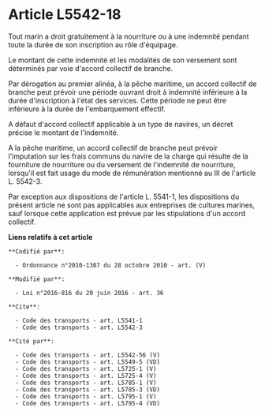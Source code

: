 # Article L5542-18

Tout marin a droit gratuitement à la nourriture ou à une indemnité pendant toute la durée de son inscription au rôle
d'équipage. 

Le montant de cette indemnité et les modalités de son versement sont déterminés par voie d'accord collectif de branche. 

Par dérogation au premier alinéa, à la pêche maritime, un accord collectif de branche peut prévoir une période ouvrant droit
à indemnité inférieure à la durée d'inscription à l'état des services. Cette période ne peut être inférieure à la durée de
l'embarquement effectif.  

A défaut d'accord collectif applicable à un type de navires, un décret précise le montant de l'indemnité. 

A la pêche maritime, un accord collectif de branche peut prévoir l'imputation sur les frais communs du navire de la charge
qui résulte de la fourniture de nourriture ou du versement de l'indemnité de nourriture, lorsqu'il est fait usage du mode de
rémunération mentionné au III de l'article L. 5542-3. 

Par exception aux dispositions de l'article L. 5541-1, les dispositions du présent article ne sont pas applicables aux
entreprises de cultures marines, sauf lorsque cette application est prévue par les stipulations d'un accord collectif.

**Liens relatifs à cet article**

	**Codifié par**:

	  - Ordonnance n°2010-1307 du 28 octobre 2010 - art. (V)

	**Modifié par**:

	  - Loi n°2016-816 du 20 juin 2016 - art. 36

	**Cite**:

	  - Code des transports - art. L5541-1
	  - Code des transports - art. L5542-3

	**Cité par**:

	  - Code des transports - art. L5542-56 (V)
	  - Code des transports - art. L5549-5 (VD)
	  - Code des transports - art. L5725-1 (V)
	  - Code des transports - art. L5725-4 (V)
	  - Code des transports - art. L5785-1 (V)
	  - Code des transports - art. L5785-3 (VD)
	  - Code des transports - art. L5795-1 (V)
	  - Code des transports - art. L5795-4 (VD)
